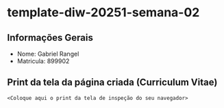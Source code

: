 # template-diw-20251-semana-02

## Informações Gerais
- Nome: Gabriel Rangel
- Matricula: 899902

## Print da tela da página criada (Curriculum Vitae)

`<Coloque aqui o print da tela de inspeção do seu navegador>`
